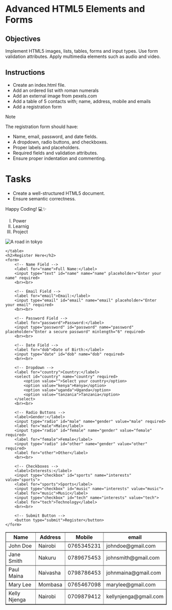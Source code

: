 # Advanced HTML5 Elements and Forms

## Objectives
Implement HTML5 images, lists, tables, forms and input types.
Use form validation attributes.
Apply multimedia elements such as audio and video.

## Instructions

- Create an index.html file.
- Add an ordered list with roman numerals
- Add an external image from pexels.com
- Add a table of 5 contacts with; name, address, mobile and emails
- Add a registration form

>[!NOTE]
>  The registration form should have:
>- Name, email, password, and date fields.
>- A dropdown, radio buttons, and checkboxes.
>- Proper labels and placeholders.
>- Required fields and validation attributes.
>- Ensure proper indentation and commenting.
 
# Tasks
- Create a well-structured HTML5 document.
- Ensure semantic correctness.

Happy Coding! 💻✨

<!DOCTYPE html>
<html lang="en">
<head>
    <meta charset="UTF-8">
    <meta name="viewport" content="width=device-width, initial-scale=1.0">
    <title>Multimedia Webpage</title>
</head>
<body>
    <ol type="I">
        <li>Power</li>
        <li>Learnig</li>
        <li>Project</li>
    </ol>
    <img src="https://images.pexels.com/photos/31181927/pexels-photo-31181927/free-photo-of-charming-rainy-tokyo-laneway-with-greenery.jpeg?auto=compress&cs=tinysrgb&w=600&lazy=load" alt="A road in tokyo">
    <table border="1">
        <tr>
            <th>Name</th>
            <th>Address</th>
            <th>Mobile</th>
            <th>email</th>
        </tr>
        <tr>
            <td>John Doe</td>
            <td>Nairobi</td>
            <td>0765345231</td>
            <td>johndoe@gmail.com</td>
        </tr>
        <tr>
            <td>Jane Smith</td>
            <td>Nakuru</td>
            <td>0789675453</td>
            <td>johnsmith@gmail.com</td>
        </tr>
        <tr>
            <td>Paul Maina</td>
            <td>Naivasha</td>
            <td>0798786453</td>
            <td>johnmaina@gmail.com</td>
        </tr>
        <tr>
            <td>Mary Lee</td>
            <td>Mombasa</td>
            <td>0765467098</td>
            <td>marylee@gmail.com</td>
        </tr>
        <tr>
            <td>Kelly Njenga</td>
            <td>Nairobi</td>
            <td>0709879412</td>
            <td>kellynjenga@gmail.com</td>
        </tr>

    </table>
    <h2>Register Here</h2>
    <form>
        <!-- Name Field -->
        <label for="name">Full Name:</label>
        <input type="text" id="name" name="name" placeholder="Enter your name" required>
        <br><br>
        
        <!-- Email Field -->
        <label for="email">Email:</label>
        <input type="email" id="email" name="email" placeholder="Enter your email" required>
        <br><br>
        
        <!-- Password Field -->
        <label for="password">Password:</label>
        <input type="password" id="password" name="password" placeholder="Enter a secure password" minlength="6" required>
        <br><br>
        
        <!-- Date Field -->
        <label for="dob">Date of Birth:</label>
        <input type="date" id="dob" name="dob" required>
        <br><br>
        
        <!-- Dropdown -->
        <label for="country">Country:</label>
        <select id="country" name="country" required>
            <option value="">Select your country</option>
            <option value="kenya">Kenya</option>
            <option value="uganda">Uganda</option>
            <option value="tanzania">Tanzania</option>
        </select>
        <br><br>
        
        <!-- Radio Buttons -->
        <label>Gender:</label>
        <input type="radio" id="male" name="gender" value="male" required>
        <label for="male">Male</label>
        <input type="radio" id="female" name="gender" value="female" required>
        <label for="female">Female</label>
        <input type="radio" id="other" name="gender" value="other" required>
        <label for="other">Other</label>
        <br><br>
        
        <!-- Checkboxes -->
        <label>Interests:</label>
        <input type="checkbox" id="sports" name="interests" value="sports">
        <label for="sports">Sports</label>
        <input type="checkbox" id="music" name="interests" value="music">
        <label for="music">Music</label>
        <input type="checkbox" id="tech" name="interests" value="tech">
        <label for="tech">Technology</label>
        <br><br>
        
        <!-- Submit Button -->
        <button type="submit">Register</button>
    </form>
    
</body>
</html>
